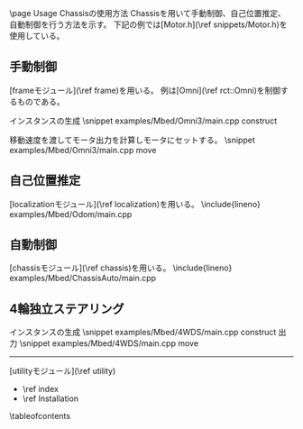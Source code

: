 \page Usage Chassisの使用方法
Chassisを用いて手動制御、自己位置推定、自動制御を行う方法を示す。
下記の例では[Motor.h](\ref snippets/Motor.h)を使用している。

## 手動制御
[frameモジュール](\ref frame)を用いる。
例は[Omni](\ref rct::Omni)を制御するものである。

インスタンスの生成
\snippet examples/Mbed/Omni3/main.cpp construct

移動速度を渡してモータ出力を計算しモータにセットする。
\snippet examples/Mbed/Omni3/main.cpp move

## 自己位置推定
[localizationモジュール](\ref localization)を用いる。
\include{lineno} examples/Mbed/Odom/main.cpp

## 自動制御
[chassisモジュール](\ref chassis)を用いる。
\include{lineno} examples/Mbed/ChassisAuto/main.cpp

## 4輪独立ステアリング
インスタンスの生成
\snippet examples/Mbed/4WDS/main.cpp construct
出力
\snippet examples/Mbed/4WDS/main.cpp move

---
<span class="next_section_button">[utilityモジュール](\ref utility)</span>

- \ref index
- \ref Installation

\tableofcontents
